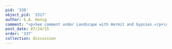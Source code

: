 ```yaml
---
pid: '338'
object_pid: '3317'
author: E.A. Honig
comment: "<p>See comment under Landscape with Hermit and Gypsies.</p>\n"
post_date: 07/24/15
order: '337'
collection: discussion
---
```


